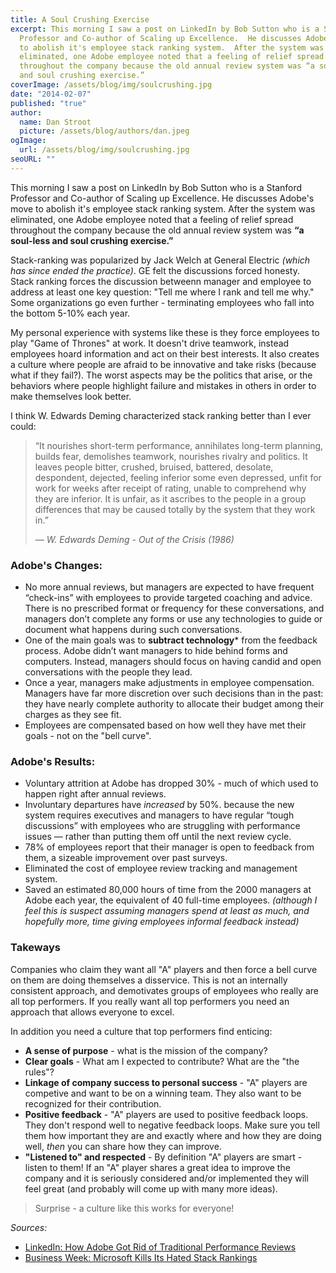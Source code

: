 ```yaml
---
title: A Soul Crushing Exercise
excerpt: This morning I saw a post on LinkedIn by Bob Sutton who is a Stanford
  Professor and Co-author of Scaling up Excellence.  He discusses Adobe's move
  to abolish it's employee stack ranking system.  After the system was
  eliminated, one Adobe employee noted that a feeling of relief spread
  throughout the company because the old annual review system was “a soul-less
  and soul crushing exercise.”
coverImage: /assets/blog/img/soulcrushing.jpg
date: "2014-02-07"
published: "true"
author:
  name: Dan Stroot
  picture: /assets/blog/authors/dan.jpeg
ogImage:
  url: /assets/blog/img/soulcrushing.jpg
seoURL: ""
---
```


This morning I saw a post on LinkedIn by Bob Sutton who is a Stanford Professor and Co-author of Scaling up Excellence.  He discusses Adobe's move to abolish it's employee stack ranking system.  After the system was eliminated, one Adobe employee noted that a feeling of relief spread throughout the company because the old annual review system was **“a soul-less and soul crushing exercise.”**

Stack-ranking was popularized by Jack Welch at General Electric _(which has since ended the practice)_.  GE felt the discussions forced honesty. Stack ranking forces the discussion betweenn manager and employee to address at least one key question: "Tell me where I rank and tell me why."  Some organizations go even further - terminating employees who fall into the bottom 5-10% each year.  

My personal experience with systems like these is they force employees to play "Game of Thrones" at work.  It doesn't drive teamwork, instead employees hoard information and act on their best interests.  It also creates a culture where people are afraid to be innovative and take risks (because what if they fail?). The worst aspects may be the politics that arise, or the behaviors where people highlight failure and mistakes in others in order to make themselves look better.  

I think W. Edwards Deming characterized stack ranking better than I ever could:

> “It nourishes short-term performance, annihilates long-term planning, builds fear, demolishes teamwork, nourishes rivalry and politics. It leaves people bitter, crushed, bruised, battered, desolate, despondent, dejected, feeling inferior some even depressed, unfit for work for weeks after receipt of rating, unable to comprehend why they are inferior. It is unfair, as it ascribes to the people in a group differences that may be caused totally by the system that they work in.”
>
> <cite>&mdash; W. Edwards Deming - Out of the Crisis (1986)</cite>

### Adobe's Changes:

* No more annual reviews, but managers are expected to have frequent “check-ins” with employees to provide targeted coaching and advice. There is no prescribed format or frequency for these conversations, and managers don’t complete any forms or use any technologies to guide or document what happens during such conversations.
* One of the main goals was to **subtract technology*** from the feedback process.  Adobe didn’t want managers to hide behind forms and computers. Instead, managers should focus on having candid and open conversations with the people they lead.
* Once a year, managers make adjustments in employee compensation. Managers have far more discretion over such decisions than in the past: they have nearly complete authority to allocate their budget among their charges as they see fit.
* Employees are compensated based on how well they have met their goals - not on the "bell curve".

### Adobe's Results:

* Voluntary attrition at Adobe has dropped 30% - much of which used to happen right after annual reviews.
* Involuntary departures have _increased_ by 50%. because the new system requires executives and managers to have regular “tough discussions” with employees who are struggling with performance issues — rather than putting them off until the next review cycle.
* 78% of employees report that their manager is open to feedback from them, a sizeable improvement over past surveys.
* Eliminated the cost of employee review tracking and management system.
* Saved an estimated 80,000 hours of time from the 2000 managers at Adobe each year, the equivalent of 40 full-time employees. _(although I feel this is suspect assuming managers spend at least as much, and hopefully more, time giving employees informal feedback instead)_

### Takeways

Companies who claim they want all "A" players and then force a bell curve on them are doing themselves a disservice.  This is not an internally consistent approach, and demotivates groups of employees who really are all top performers. If you really want all top performers you need an approach that allows everyone to excel.

In addition you need a culture that top performers find enticing:

* **A sense of purpose** - what is the mission of the company?  
* **Clear goals** - What am I expected to contribute? What are the "the rules"?
* **Linkage of company success to personal success** - "A" players are competive and want to be on a winning team. They also want to be recognized for their contribution.
* **Positive feedback** - "A" players are used to positive feedback loops.  They don't respond well to negative feedback loops.  Make sure you tell them how important they are and exactly where and how they are doing well, _then_ you can share how they can improve.  
* **"Listened to" and respected** - By definition "A" players are smart - listen to them!  If an "A" player shares a great idea to improve the company and it is seriously considered and/or implemented they will feel great (and probably will come up with many more ideas).

> Surprise - a culture like this works for everyone!


_Sources:_

* [LinkedIn: How Adobe Got Rid of Traditional Performance Reviews](https://www.linkedin.com/today/post/article/20140206114808-15893932-how-adobe-got-rid-of-traditional-performance-reviews?trk=object-title)
* [Business Week: Microsoft Kills Its Hated Stack Rankings](http://www.businessweek.com/articles/2013-11-13/microsoft-kills-its-hated-stack-rankings-dot-does-anyone-do-employee-reviews-right)
